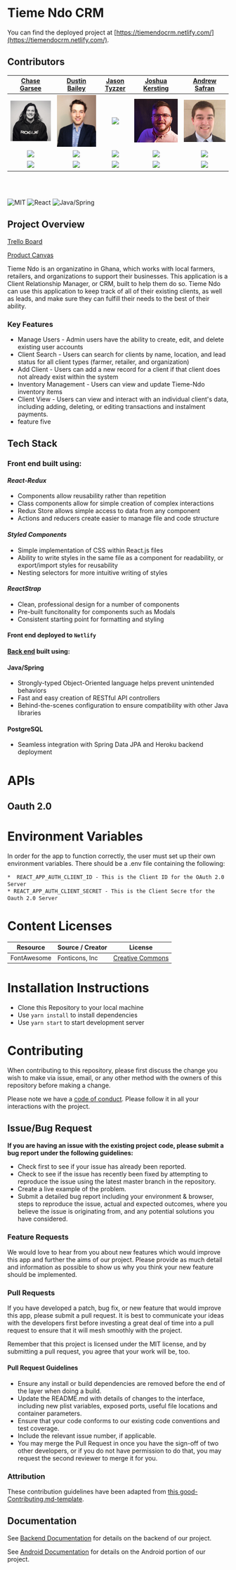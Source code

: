 # Tieme Ndo CRM

You can find the deployed project at [https://tiemendocrm.netlify.com/](https://tiemendocrm.netlify.com/).

## Contributors

|                                [Chase Garsee](https://github.com/chasegarsee)                                 |                                              [Dustin Bailey](https://github.com/dgbailey)                                               |                                                     [Jason Tyzzer](https://github.com/JTyzz)                                                     |                                             [Joshua Kersting](https://github.com/KerstingJ)                                              |                                               [Andrew Safran](https://github.com/AWSafran)                                               |
| :-----------------------------------------------------------------------------------------------------------: | :-------------------------------------------------------------------------------------------------------------------------------------: | :----------------------------------------------------------------------------------------------------------------------------------------------: | :--------------------------------------------------------------------------------------------------------------------------------------: | :--------------------------------------------------------------------------------------------------------------------------------------: |
|                [<img src="./team/Chase.jpg" width = "200" />](https://github.com/chasegarsee)                 |                              [<img src="./team/dustin.jpg" width = "200" />](https://github.com/dgbailey)                               | [<img src="https://www.dalesjewelers.com/wp-content/uploads/2018/10/placeholder-silhouette-male.png" width = "200" />](https://github.com/JTyzz) |                               [<img src="./team/Josh.jpg" width = "200" />](https://github.com/KerstingJ)                                |                               [<img src="./team/Andrew.jpg" width = "200" />](https://github.com/AWSafran)                               |
|           [<img src="https://github.com/favicon.ico" width="15"> ](https://github.com/chasegarsee)            |                          [<img src="https://github.com/favicon.ico" width="15"> ](https://github.com/dgbailey)                          |                                [<img src="https://github.com/favicon.ico" width="15"> ](https://github.com/JTyzz)                                |                          [<img src="https://github.com/favicon.ico" width="15"> ](https://github.com/KerstingJ)                          |                          [<img src="https://github.com/favicon.ico" width="15"> ](https://github.com/AWSafran)                           |
| [ <img src="https://static.licdn.com/sc/h/al2o9zrvru7aqj8e1x2rzsrca" width="15"> ](https://www.linkedin.com/) | [ <img src="https://static.licdn.com/sc/h/al2o9zrvru7aqj8e1x2rzsrca" width="15"> ](https://www.linkedin.com/in/dustin-bailey-758ab195/) |                  [ <img src="https://static.licdn.com/sc/h/al2o9zrvru7aqj8e1x2rzsrca" width="15"> ](https://www.linkedin.com/)                   | [ <img src="https://static.licdn.com/sc/h/al2o9zrvru7aqj8e1x2rzsrca" width="15"> ](https://www.linkedin.com/in/josh-kersting-86142911b/) | [ <img src="https://static.licdn.com/sc/h/al2o9zrvru7aqj8e1x2rzsrca" width="15"> ](https://www.linkedin.com/in/andrew-safran-5a1432114/) |

<br>
<br>

![MIT](https://img.shields.io/packagist/l/doctrine/orm.svg)
![React](https://img.shields.io/badge/react-v16.7.0--alpha.2-blue.svg)
![Java/Spring](https://img.shields.io/badge/Java/Spring-JDK_11-blue.svg)

## Project Overview

[Trello Board](https://trello.com/b/5Svtzpqc/labs13-agriculture)

[Product Canvas](https://docs.google.com/document/d/1_fGETRF4KUppUkOO7DZxUqPFMrWGGSpBdn_sash6JOA/edit?usp=sharing)

Tieme Ndo is an organizatino in Ghana, which works with local farmers, retailers, and organizations to support their businesses. This application is a Client Relationship Manager, or CRM, built to help them do so. Tieme Ndo can use this application to keep track of all of their existing clients, as well as leads, and make sure they can fulfill their needs to the best of their ability.

### Key Features

- Manage Users - Admin users have the ability to create, edit, and delete existing user accounts
- Client Search - Users can search for clients by name, location, and lead status for all client types (farmer, retailer, and organization)
- Add Client - Users can add a new record for a client if that client does not already exist within the system
- Inventory Management - Users can view and update Tieme-Ndo inventory items
- Client View - Users can view and interact with an individual client's data, including adding, deleting, or editing transactions and instalment payments.
- feature five

## Tech Stack

### Front end built using:

#### _React-Redux_

- Components allow reusability rather than repetition
- Class components allow for simple creation of complex interactions
- Redux Store allows simple access to data from any component
- Actions and reducers create easier to manage file and code structure

#### _Styled Components_

- Simple implementation of CSS within React.js files
- Ability to write styles in the same file as a component for readability, or export/import styles for reusability
- Nesting selectors for more intuitive writing of styles

#### _ReactStrap_

- Clean, professional design for a number of components
- Pre-built funcitonality for components such as Modals
- Consistent starting point for formatting and styling

#### Front end deployed to `Netlify`

#### [Back end](https://github.com/labs13-agriculture/Tiemendo-Back-End) built using:

#### Java/Spring

- Strongly-typed Object-Oriented language helps prevent unintended behaviors
- Fast and easy creation of RESTful API controllers
- Behind-the-scenes configuration to ensure compatibility with other Java libraries

#### PostgreSQL

- Seamless integration with Spring Data JPA and Heroku backend deployment

# APIs

## Oauth 2.0

# Environment Variables

In order for the app to function correctly, the user must set up their own environment variables. There should be a .env file containing the following:

    *  REACT_APP_AUTH_CLIENT_ID - This is the Client ID for the OAuth 2.0 Server
    * REACT_APP_AUTH_CLIENT_SECRET - This is the Client Secre tfor the Oauth 2.0 Server

# Content Licenses

| Resource    | Source / Creator | License                                                  |
| ----------- | ---------------- | -------------------------------------------------------- |
| FontAwesome | Fonticons, Inc   | [Creative Commons](https://fontawesome.com/license/free) |

# Installation Instructions

- Clone this Repository to your local machine
- Use `yarn install` to install dependencies
- Use `yarn start` to start development server

# Contributing

When contributing to this repository, please first discuss the change you wish to make via issue, email, or any other method with the owners of this repository before making a change.

Please note we have a [code of conduct](./CODE_OF_CONDUCT.md). Please follow it in all your interactions with the project.

## Issue/Bug Request

**If you are having an issue with the existing project code, please submit a bug report under the following guidelines:**

- Check first to see if your issue has already been reported.
- Check to see if the issue has recently been fixed by attempting to reproduce the issue using the latest master branch in the repository.
- Create a live example of the problem.
- Submit a detailed bug report including your environment & browser, steps to reproduce the issue, actual and expected outcomes, where you believe the issue is originating from, and any potential solutions you have considered.

### Feature Requests

We would love to hear from you about new features which would improve this app and further the aims of our project. Please provide as much detail and information as possible to show us why you think your new feature should be implemented.

### Pull Requests

If you have developed a patch, bug fix, or new feature that would improve this app, please submit a pull request. It is best to communicate your ideas with the developers first before investing a great deal of time into a pull request to ensure that it will mesh smoothly with the project.

Remember that this project is licensed under the MIT license, and by submitting a pull request, you agree that your work will be, too.

#### Pull Request Guidelines

- Ensure any install or build dependencies are removed before the end of the layer when doing a build.
- Update the README.md with details of changes to the interface, including new plist variables, exposed ports, useful file locations and container parameters.
- Ensure that your code conforms to our existing code conventions and test coverage.
- Include the relevant issue number, if applicable.
- You may merge the Pull Request in once you have the sign-off of two other developers, or if you do not have permission to do that, you may request the second reviewer to merge it for you.

### Attribution

These contribution guidelines have been adapted from [this good-Contributing.md-template](https://gist.github.com/PurpleBooth/b24679402957c63ec426).

## Documentation

See [Backend Documentation](https://github.com/labs13-agriculture/Tiemendo-Back-End/blob/master2/README.md) for details on the backend of our project.

See [Android Documentation](https://github.com/labs13-agriculture/android/blob/master/README.md) for details on the Android portion of our project.
